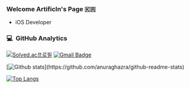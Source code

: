 ### Welcome ArtificIn's Page 🇰🇷
- iOS Developer


### 💻 &nbsp;GitHub Analytics

[![Solved.ac프로필](http://mazassumnida.wtf/api/mini/generate_badge?boj=artificln)](https://solved.ac/artificln)
[![Gmail Badge](https://img.shields.io/badge/Gmail-F05138?style=round-square&logo=Gmail&logoColor=white&title=white&link=mailto:djgmd1021@gmail.com)](mailto:djgmd1021@gmail.com)

[![Github stats](https://github-readme-stats.vercel.app/api?username=ArtificIn&show_icons=true&theme=algolia&include_all_commits=true&count_private=true")](https://github.com/anuraghazra/github-readme-stats)

[![Top Langs](https://github-readme-stats.vercel.app/api/top-langs/?username=ArtificIn&hide=javascript,html,C&layout=compact&theme=react)](https://github.com/anuraghazra/github-readme-stats)
